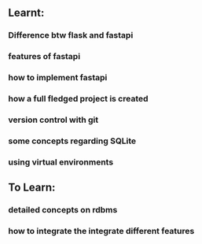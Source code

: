 ## Learnt:

### Difference btw flask and fastapi

### features of fastapi

### how to implement fastapi

### how a full fledged project is created

### version control with git

### some concepts regarding SQLite

### using virtual environments


## To Learn:

### detailed concepts on rdbms

### how to integrate the integrate different features
